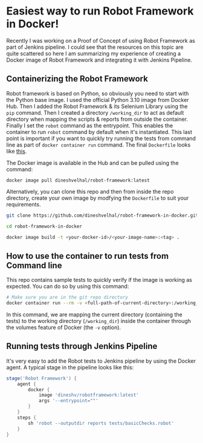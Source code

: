 # Easiest way to run Robot Framework in Docker!

Recently I was working on a Proof of Concept of using Robot Framework as part of Jenkins pipeline. I could see that the resources on this topic are quite scattered so here I am summarizing my experience of creating a Docker image of Robot Framework and integrating it with Jenkins Pipeline.

## Containerizing the Robot Framework
Robot framework is based on Python, so obviously you need to start with the Python base image. I used the official Python 3.10 image from Docker Hub. Then I added the Robot Framework & its Selenium Library using the `pip` command. Then I created a directory `/working_dir` to act as default directory when mapping the scripts & reports from outside the container. Finally I set the `robot` command as the entrypoint. This enables the container to run `robot` command by default when it's instantiated. This last point is important if you want to quickly try running the tests from command line as part of `docker container run` command.
The final `Dockerfile` looks like [this](Dockerfile).


The Docker image is available in the Hub and can be pulled using the command:

`docker image pull dineshvelhal/robot-framework:latest`

Alternatively, you can clone this repo and then from inside the repo directory, create your own image by modfying the `Dockerfile` to suit your requirements.
```bash
git clone https://github.com/dineshvelhal/robot-framework-in-docker.git

cd robot-framework-in-docker

docker image build -t <your-docker-id>/<your-image-name>:<tag> . 
```

## How to use the container to run tests from Command line
This repo contains sample tests to quickly verify if the image is working as expected. You can do so by using this command:
```bash
# Make sure you are in the git repo directory
docker container run --rm -v <full-path-of-current-directory>:/working_dir  dineshvelhal/robot-framework:latest --outputdir reports tests/basicChecks.robot
```
In this command, we are mapping the current directory (containing the tests) to the working directory (`/working_dir`) inside the container through the volumes feature of Docker (the `-v` option).

## Running tests through Jenkins Pipeline

It's very easy to add the Robot tests to Jenkins pipeline by using the Docker agent. A typical stage in the pipeline looks like this:

```groovy
stage('Robot Framework') {
    agent {
        docker {
            image 'dineshv/robotframework:latest'
            args '--entrypoint=""'
        }
    }
    steps {
        sh 'robot --outputdir reports tests/basicChecks.robot'
    }
}
```


